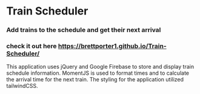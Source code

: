 # Train Scheduler

### Add trains to the schedule and get their next arrival

### check it out here https://brettporter1.github.io/Train-Scheduler/

This application uses jQuery and Google Firebase to store and display train schedule information. MomentJS is used to format times and to calculate the arrival time for the next train. The styling for the application utilized tailwindCSS.
